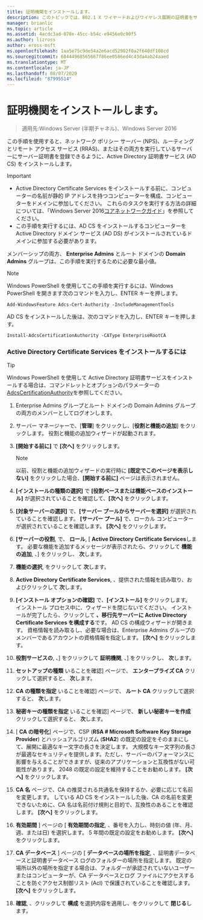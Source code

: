 ```yaml
---
title: 証明機関をインストールします。
description: このトピックでは、802.1 X ワイヤードおよびワイヤレス展開の証明書をサーバーのデプロイ ガイドの一部
manager: brianlic
ms.topic: article
ms.assetid: 4acdc3ad-078e-45cc-b54c-e9456e0c90f5
ms.author: lizross
author: eross-msft
ms.openlocfilehash: 1aa5e75c9de54a2e6acd52982f0a2f640df108cd
ms.sourcegitcommit: 68444968565667f86ee0586ed4c43da4ab24aaed
ms.translationtype: MT
ms.contentlocale: ja-JP
ms.lasthandoff: 08/07/2020
ms.locfileid: "87995514"
---
```

# <a name="install-the-certification-authority"></a>証明機関をインストールします。

>適用先:Windows Server (半期チャネル)、Windows Server 2016

この手順を使用すると、ネットワーク ポリシー サーバー (NPS)、ルーティングとリモート アクセス サービス (RRAS)、またはその両方を実行しているサーバーにサーバー証明書を登録できるように、Active Directory 証明書サービス (AD CS) をインストールします。

> [!IMPORTANT]
> -   Active Directory Certificate Services をインストールする前に、コンピューターの名前が静的 IP アドレスを持つコンピューターを構成、コンピューターをドメインに参加してください。 これらのタスクを実行する方法の詳細については、「Windows Server 2016[コアネットワークガイド](../../core-network-guide.md)」を参照してください。
> -   この手順を実行するには、AD CS をインストールするコンピューターを Active Directory ドメイン サービス (AD DS) がインストールされているドメインに参加する必要があります。

メンバーシップの両方、 **Enterprise Admins** とルート ドメインの **Domain Admins** グループは、この手順を実行するために必要な最小値。

> [!NOTE]
> Windows PowerShell を使用してこの手順を実行するには、Windows PowerShell を開きます次のコマンドを入力し、ENTER キーを押します。
>
> `Add-WindowsFeature Adcs-Cert-Authority -IncludeManagementTools`
>
> AD CS をインストールした後は、次のコマンドを入力し、ENTER キーを押します。
>
> `Install-AdcsCertificationAuthority -CAType EnterpriseRootCA`

### <a name="to-install-active-directory-certificate-services"></a>Active Directory Certificate Services をインストールするには

> [!TIP]
> Windows PowerShell を使用して Active Directory 証明書サービスをインストールする場合は、コマンドレットとオプションのパラメーターの[AdcsCertificationAuthority](/powershell/module/adcsdeployment/install-adcscertificationauthority?view=win10-ps)を参照してください。

1.  Enterprise Admins グループとルート ドメインの Domain Admins グループの両方のメンバーとしてログオンします。

2.  サーバー マネージャーで、[**管理**] をクリックし、[**役割と機能の追加**] をクリックします。 役割と機能の追加ウィザードが起動されます。

3.  **[開始する前に]** で **[次へ]** をクリックします。

    > [!NOTE]
    > 以前、役割と機能の追加ウィザードの実行時に **[既定でこのページを表示しない]** をクリックした場合、**[開始する前に]** ページは表示されません。

4.  **[インストールの種類の選択]** で **[役割ベースまたは機能ベースのインストール]** が選択されていることを確認して、**[次へ]** をクリックします。

5.  **[対象サーバーの選択]** で、**[サーバー プールからサーバーを選択]** が選択されていることを確認します。 **[サーバー プール]** で、ローカル コンピューターが選択されていることを確認します。 **[次へ]** をクリックします。

6.  **[サーバーの役割**, で、 **ロール**, [ **Active Directory Certificate Services**します。 必要な機能を追加するメッセージが表示されたら、クリックして **機能の追加**, 、] をクリックし、 **次**します。

7.  **機能の選択**, をクリックして **次**します。

8.  **Active Directory Certificate Services**, 、提供された情報を読み取り、およびクリックして **次**します。

9. **[インストール オプションの確認]** で、**[インストール]** をクリックします。 インストール プロセス中に、ウィザードを閉じないでください。 インストールが完了したら、クリックして **、移行先サーバーに Active Directory Certificate Services を構成する**です。 AD CS の構成ウィザードが開きます。 資格情報を読み取るし、必要な場合は、Enterprise Admins グループのメンバーであるアカウントの資格情報を指定します。 **[次へ]** をクリックします。

10. **役割サービスの**, 、] をクリックして **証明機関**, 、] をクリックし、 **次**します。

11. **セットアップの種類** いることを確認] ページで、 **エンタープライズ CA** クリックして選択すると、 **次**します。

12. **CA の種類を指定** いることを確認] ページで、 **ルート CA** クリックして選択すると、 **次**します。

13. **秘密キーの種類を指定** いることを確認] ページで、 **新しい秘密キーを作成** クリックして選択すると、 **次**します。

14. [ **CA の暗号化**] ページで、CSP (**RSA # Microsoft Software Key Storage Provider**) とハッシュアルゴリズム (**SHA2**) の既定の設定をそのままにして、展開に最適なキー文字の長さを決定します。 大規模なキー文字列の長さが最適なセキュリティを提供します。ただし、サーバーのパフォーマンスに影響を与えることができますが、従来のアプリケーションと互換性がない可能性があります。 2048 の既定の設定を維持することをお勧めします。 **[次へ]** をクリックします。

15. **CA 名** ページで、CA の推奨される共通名を保持するか、必要に応じて名前を変更します。 している AD CS をインストールした後、CA の名前を変更できないために、CA 名は名前付け規則と目的で、互換性のあることを確認します。 **[次へ]** をクリックします。

16. **有効期間** ] ページの [ **有効期間の指定**, 、番号を入力し、時刻の値 (年、月、週、または日) を選択します。 5 年間の既定の設定をお勧めします。 **[次へ]** をクリックします。

17. **CA データベース** ] ページの [ **データベースの場所を指定**, 、証明書データベースと証明書データベース ログのフォルダーの場所を指定します。 既定の場所以外の場所を指定する場合は、フォルダーが承認されていないユーザーまたはコンピューターが、CA データベースとログ ファイルにアクセスすることを防ぐアクセス制御リスト (Acl) で保護されていることを確認します。 **[次へ]** をクリックします。

18. **確認**, 、クリックして **構成** を選択内容を適用し、をクリックして **閉じる**します。